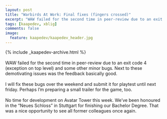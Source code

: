 ```yaml
---
layout: post
title: "Warbirds At Work: Final fixes (fingers crossed)"
excerpt: "WAW failed for the second time in peer-review due to an exit code 4 (exception on top level) and some other minor bugs."
tags: [kaapedev, xblig]
comments: false
image:
  feature: kaapedev/kaapedev_header.jpg
---
```


{% include _kaapedev-archive.html %}
<br/><br/>
WAW failed for the second time in peer-review due to an exit code 4 (exception on top level) and some other minor bugs.
Next to these demotivating issues was the feedback basically good.
<br/><br/>
I will fix these bugs over the weekend and submit it for playtest until next friday.
Perhaps I’m preparing a small trailer for the game, too.
<br/><br/>
No time for development on Avatar Tower this week. We’ve been honoured in the “Neues Schloss” in Stuttgart for finishing our Bachelor Degree. That was a nice opportunity to see all former colleagues once again.